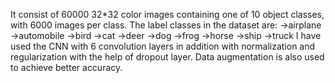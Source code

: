 It consist of 60000 32*32 color images containing one of 10 object classes, with 6000 images per class.
The label classes in the dataset are:
->airplane
->automobile
->bird
->cat
->deer
->dog
->frog
->horse
->ship
->truck
I have used the CNN with 6 convolution layers in addition with normalization and regularization with the help of dropout layer.
Data augmentation is also used to achieve better accuracy.
